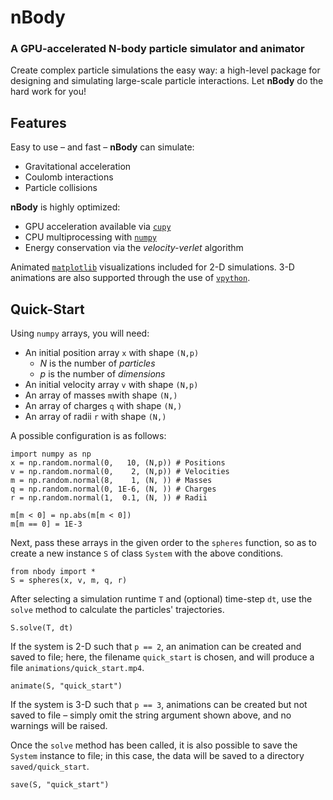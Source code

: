 # nBody
### A GPU-accelerated N-body particle simulator and animator

Create complex particle simulations the easy way: a high-level package for designing and simulating large-scale particle interactions. Let **nBody** do the hard work for you!

## Features

Easy to use – and fast – **nBody** can simulate:

* Gravitational acceleration
* Coulomb interactions
* Particle collisions

**nBody** is highly optimized:

* GPU acceleration available via [```cupy```](https://cupy.chainer.org "cuPY")
* CPU multiprocessing with [```numpy```](https://numpy.org/ "NumPy")
* Energy conservation via the *velocity-verlet* algorithm

Animated [```matplotlib```](https://matplotlib.org/ "Matplotlib") visualizations included for 2-D simulations. 3-D animations are also supported through the use of [```vpython```](https://vpython.org/ "VPython").

## Quick-Start

Using ```numpy``` arrays, you will need:

* An initial position array ```x``` with shape ```(N,p)```
    * *N* is the number of *particles*
    * *p* is the number of *dimensions*
* An initial velocity array ```v``` with shape ```(N,p)```
* An array of masses ```m```with shape ```(N,)```
* An array of charges ```q``` with shape ```(N,)```
* An array of radii ```r``` with shape ```(N,)```

A possible configuration is as follows:

    import numpy as np
    x = np.random.normal(0,   10, (N,p)) # Positions
    v = np.random.normal(0,    2, (N,p)) # Velocities
    m = np.random.normal(8,    1, (N, )) # Masses
    q = np.random.normal(0, 1E-6, (N, )) # Charges
    r = np.random.normal(1,  0.1, (N, )) # Radii

    m[m < 0] = np.abs(m[m < 0])
    m[m == 0] = 1E-3

Next, pass these arrays in the given order to the ```spheres``` function, so as to create a new instance ```S``` of class ```System``` with the above conditions.

    from nbody import *
    S = spheres(x, v, m, q, r)

After selecting a simulation runtime ```T``` and (optional) time-step ```dt```, use the ```solve``` method to calculate the particles' trajectories.

    S.solve(T, dt)

If the system is 2-D such that ```p == 2```, an animation can be created and saved to file; here, the filename ```quick_start``` is chosen, and will produce a file ```animations/quick_start.mp4```.  

    animate(S, "quick_start")

If the system is 3-D such that ```p == 3```, animations can be created but not saved to file – simply omit the string argument shown above, and no warnings will be raised.

Once the ```solve``` method has been called, it is also possible to save the ```System``` instance to file; in this case, the data will be saved to a directory ```saved/quick_start```.

    save(S, "quick_start")
